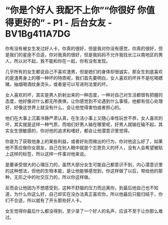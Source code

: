 # “你是个好人 我配不上你”“你很好 你值得更好的” - P1 - 后台女友 - BV1Bg411A7DG

你有没有被女生发过好人卡，你真的很好，但是我对你没有感觉，你真的很好，但是我们的星座不合适，你对我真的很好，但是我妈妈不允许我找长江以南地区的男人，所以对不起，我不能和你在一起，你有没有发现。

几乎所有的女生都说自己不喜欢渣男，但是她们的身体却很诚实，那女生到底喜欢的是渣男身上的哪一种坏的特质呢，我们首先要明白，女人喜欢的坏并不是吃喝嫖赌，抽烟喝酒纹身烫头，或者是可以写进刑法里的坏。

女人喜欢的坏，其实是男人折射出来的一种态度，一种对自己对生活都很有把握的态度，他好像对什么都无所畏惧，让你感觉到不论遇到什么事情，他都有信心处理好，好像这世界上就没有什么，会让他觉得害怕或者担心的。

他们在大事上沉着冷静严肃认真，在生活小事上又随心率性玩世不恭，女人喜欢的坏，其实就是这样一种气质，而咱们好男人输在哪里呢，好男人就输在输不起，其实女生很敏感的，你对他的追求和嗜好，都会让他潜意识里觉得。

你是为了获取他身上的某些利益，或者好处而做出的行为，你对他这么好了，如果他不答应做你女朋友，自己在别人眼中就是个忘恩负义的坏人，没有人会希望被贴上这样的标签，所以这样一件事对他来说。

是要承受很大的心理压力的，虽然大部分女生可能自己都意识不到，内心潜意识里的这种想法，但他的生物本能，是让他能够感觉到，你这样做了以后，带给他的那种，无形之中的社交压力的，所以你这样做。

反而会让他因为不想感受到，这种不舒服的压力而远离你，到最后他自己也不知道，为什么你这么好，自己却实在没办法真正喜欢你，所以他最后只能归结于，你们不合适，所以就有了开头那些好人卡。

女生觉得你最后什么都没得到，至少录了一个好人的名声，应该不至于让你那么难过。